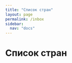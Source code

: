 ```yaml
---
title: "Список стран"
layout: page
permalink: /inbox
sidebar:
  nav: "docs"
---
```


# Список стран
